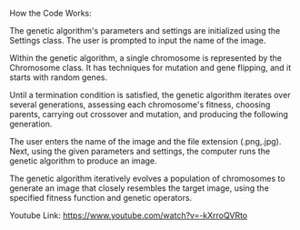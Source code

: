 How the Code Works:

The genetic algorithm's parameters and settings are initialized using the Settings class. The user is prompted to input the name of the image.

Within the genetic algorithm, a single chromosome is represented by the Chromosome class. It has techniques for mutation and gene flipping, and it starts with random genes.

Until a termination condition is satisfied, the genetic algorithm iterates over several generations, assessing each chromosome's fitness, choosing parents, carrying out crossover and mutation, and producing the following generation.

The user enters the name of the image and the file extension (.png,.jpg). Next, using the given parameters and settings, the computer runs the genetic algorithm to produce an image.

The genetic algorithm iteratively evolves a population of chromosomes to generate an image that closely resembles the target image, using the specified fitness function and genetic operators.


Youtube Link: https://www.youtube.com/watch?v=-kXrroQVRto